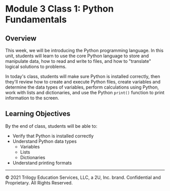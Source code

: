 # Module 3 Class 1: Python Fundamentals

## Overview

This week, we will be introducing the Python programming language. In this unit, students will learn to use the core Python language  to store and manipulate data, how to read and write to files, and how to "translate" logical solutions to problems.

In today's class, students will make sure Python is installed correctly, then they'll review how to create and execute Python files, create variables and determine the data types of variables, perform calculations using Python, work with lists and dictionaries, and use the Python `print()` function to print information to the screen. 

## Learning Objectives

By the end of class, students will be able to:
 
* Verify that Python is installed correctly
* Understand Python data types
    * Variables
    * Lists
    * Dictionaries
* Understand printing formats

---

© 2021 Trilogy Education Services, LLC, a 2U, Inc. brand.  Confidential and Proprietary.  All Rights Reserved.
